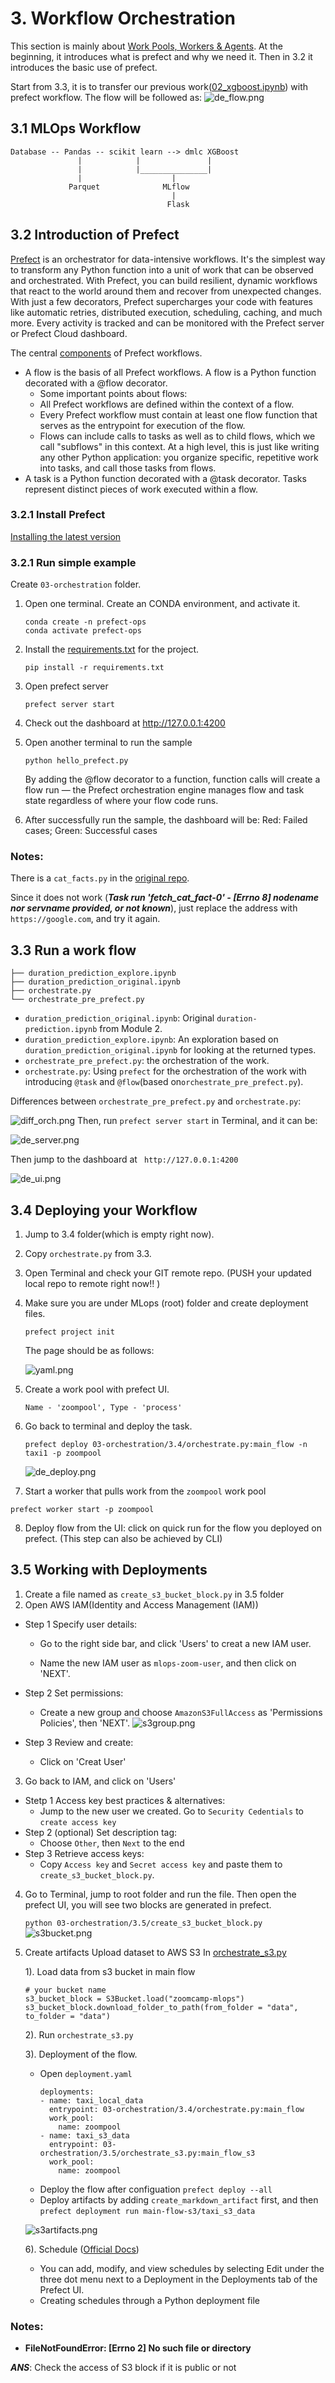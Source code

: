 # 3. Workflow Orchestration #

This section is mainly about [Work Pools, Workers & Agents](https://docs.prefect.io/2.10.17/concepts/work-pools/). At the beginning, it introduces what is prefect and why we need it. 
Then in 3.2 it introduces the basic use of prefect.

Start from 3.3, it is to transfer our previous work([02_xgboost.ipynb](..%2F02-experiment-tracking%2F02_xgboost.ipynb)) with prefect workflow.
The flow will be followed as:
![de_flow.png](images%2Fde_flow.png)

## 3.1 MLOps Workflow

```
Database -- Pandas -- scikit learn --> dmlc XGBoost
               |            |               |
               |            |_______________|
               |                    |
             Parquet              MLflow
                                    |
                                   Flask
```

## 3.2 Introduction of Prefect
[Prefect](https://github.com/PrefectHQ/prefect/tree/main) is an orchestrator for data-intensive workflows. It's the simplest way to transform any Python function into a unit of work that can be observed and orchestrated. With Prefect, you can build resilient, dynamic workflows that react to the world around them and recover from unexpected changes. With just a few decorators, Prefect supercharges your code with features like automatic retries, distributed execution, scheduling, caching, and much more. Every activity is tracked and can be monitored with the Prefect server or Prefect Cloud dashboard.

The central [components](https://docs.prefect.io/2.10.13/tutorial/first-steps/) of Prefect workflows.

- A flow is the basis of all Prefect workflows. 
A flow is a Python function decorated with a @flow decorator.
  - Some important points about flows:
  - All Prefect workflows are defined within the context of a flow.
  - Every Prefect workflow must contain at least one flow function that serves as the entrypoint for execution of the flow.
  - Flows can include calls to tasks as well as to child flows, which we call "subflows" in this context. 
  At a high level, this is just like writing any other Python application: 
  you organize specific, repetitive work into tasks, and call those tasks from flows.
- A task is a Python function decorated with a @task decorator. 
Tasks represent distinct pieces of work executed within a flow.


### 3.2.1 Install Prefect
[Installing the latest version](https://docs.prefect.io/2.10.13/getting-started/installation/)
### 3.2.1 Run simple example
Create `03-orchestration` folder.
1. Open one terminal. Create an CONDA environment, and activate it.
    ```
    conda create -n prefect-ops 
    conda activate prefect-ops
    ```
2. Install the [requirements.txt](requirements.txt) for the project.
  
    `pip install -r requirements.txt`
3. Open prefect server

    `prefect server start`
4. Check out the dashboard at http://127.0.0.1:4200

5. Open another terminal to run the sample

    `python hello_prefect.py`

    By adding the @flow decorator to a function, function calls will create a flow run — the Prefect orchestration engine manages flow and task state regardless of where your flow code runs.
6. After successfully run the sample, the dashboard will be:
   Red: Failed cases; Green: Successful cases

### Notes:
There is a `cat_facts.py` in the [original repo](https://github.com/DataTalksClub/mlops-zoomcamp/blob/main/03-orchestration/3.2/cat_facts.py). 

Since it does not work  (***Task run 'fetch_cat_fact-0' - [Errno 8] nodename nor servname provided, or not known***), just replace the address with `https://google.com`, and try it again.


## 3.3 Run a work flow
```
├── duration_prediction_explore.ipynb
├── duration_prediction_original.ipynb
├── orchestrate.py
└── orchestrate_pre_prefect.py
```
- `duration_prediction_original.ipynb`: Original `duration-prediction.ipynb` from Module 2.
- `duration_prediction_explore.ipynb`: An exploration based on `duration_prediction_original.ipynb` for looking at the returned types.
- `orchestrate_pre_prefect.py`: the orchestration of the work. 
- `orchestrate.py`: Using `prefect` for the orchestration of the work with introducing `@task` and `@flow`(based on`orchestrate_pre_prefect.py`).

Differences between `orchestrate_pre_prefect.py` and `orchestrate.py`:

![diff_orch.png](images%2Fdiff_orch.png)
Then, run `prefect server start` in Terminal, and it can be:

![de_server.png](images%2Fde_server.png)

Then jump to the dashboard at ` http://127.0.0.1:4200`

![de_ui.png](images%2Fde_ui.png)

## 3.4 Deploying your Workflow
1. Jump to 3.4 folder(which is empty right now). 
2. Copy `orchestrate.py` from 3.3. 
3. Open Terminal and check your GIT remote repo. (PUSH your updated local repo to remote right now!! )
4. Make sure you are under MLops (root) folder and create deployment files.

    `prefect project init` 

    The page should be as follows:

    ![yaml.png](images%2Fyaml.png)

5. Create a work pool with prefect UI. 

    `Name - 'zoompool', Type - 'process'`
6. Go back to terminal and deploy the task.

    `prefect deploy 03-orchestration/3.4/orchestrate.py:main_flow -n taxi1 -p zoompool`

    ![de_deploy.png](images%2Fde_deploy.png)
7.  Start a worker that pulls work from the `zoompool` work pool

   `prefect worker start -p zoompool`

8. Deploy flow from the UI: click on quick run for the flow you deployed on prefect. (This step can also be achieved by CLI)


## 3.5 Working with Deployments
1. Create a file named as `create_s3_bucket_block.py` in 3.5 folder
2. Open AWS IAM(Identity and Access Management (IAM))
- Step 1 Specify user details: 

  * Go to the right side bar, and click 'Users' to creat a new IAM user. 

  * Name the new IAM user as `mlops-zoom-user`, and then click on 'NEXT'.

- Step 2 Set permissions:
  * Create a new group and choose `AmazonS3FullAccess` as 'Permissions Policies', then 'NEXT'.
  ![s3group.png](images%2Fs3group.png)
- Step 3 Review and create:
  * Click on 'Creat User'
3. Go back to IAM, and click on 'Users'
- Stetp 1 Access key best practices & alternatives:
  - Jump to the new user we created. Go to `Security Cedentials` to `create access key`
- Step 2 (optional) Set description tag:
  - Choose `Other`, then `Next` to the end
- Step 3 Retrieve access keys:
  - Copy `Access key` and `Secret access key` and paste them to `create_s3_bucket_block.py`.
4. Go to Terminal, jump to root folder and run the file. Then open the prefect UI, you will see two blocks are generated in prefect.

   `python 03-orchestration/3.5/create_s3_bucket_block.py` 
   ![s3bucket.png](images%2Fs3bucket.png)

5. Create artifacts Upload dataset to AWS S3 
In [orchestrate_s3.py](3.5%2Forchestrate_s3.py)

    1). Load data from s3 bucket in main flow
   ```
   # your bucket name
   s3_bucket_block = S3Bucket.load("zoomcamp-mlops")
   s3_bucket_block.download_folder_to_path(from_folder = "data", to_folder = "data")
   ```
    2). Run `orchestrate_s3.py`

    3). Deployment of the flow.
    - Open `deployment.yaml`
      ```
      deployments:
      - name: taxi_local_data
        entrypoint: 03-orchestration/3.4/orchestrate.py:main_flow
        work_pool:
          name: zoompool
      - name: taxi_s3_data
        entrypoint: 03-orchestration/3.5/orchestrate_s3.py:main_flow_s3
        work_pool:
          name: zoompool
      ```
   - Deploy the flow after configuation
     `prefect deploy --all`
   - Deploy artifacts by adding `create_markdown_artifact` first, and then `prefect deployment run main-flow-s3/taxi_s3_data`

    ![s3artifacts.png](images%2Fs3artifacts.png)

    6). Schedule ([Official Docs](https://docs.prefect.io/2.10.17/concepts/schedules/))
   - You can add, modify, and view schedules by selecting Edit under the three dot menu next to a Deployment in the Deployments tab of the Prefect UI.
   - Creating schedules through a Python deployment file


### Notes:
* **FileNotFoundError: [Errno 2] No such file or directory**

 ***ANS***: Check the access of S3 block if it is public or not
